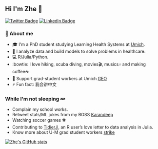 ## Hi I'm Zhe 👋

[![Twitter Badge](https://img.shields.io/twitter/follow/zzhaozhe?style=social)](https://twitter.com/zzhaozhe)
[![LinkedIn Badge](https://img.shields.io/badge/LinkedIn-Zhe%20Zhao-blue)](www.linkedin.com/in/zhe-zhao-67088910b)

### :page_facing_up: About me 

- :mortar_board: I'm a PhD student studying Learning Health Systems at [Umich](https://medicine.umich.edu/dept/learning-health-sciences). 
- :hospital: I analyze data and build models to solve problems in healthcare.
- :computer: R/Julia/Python.
- :bowtie: I love hiking, scuba diving, movies:clapper:, musics:notes: and making coffee:coffee:
- :muscle: Support grad-student workers at Umich [GEO](https://www.geo3550.org/)
- ⚡ Fun fact: 我会讲中文

### While I'm not sleeping :zzz:

- Complain my school works.
- Retweet stats/ML jokes from my BOSS [Karandeep](https://medicine.umich.edu/dept/lhs/karandeep-singh-md-mmsc) 
- Watching soccer games :soccer:
- Contributing to [Tidier.jl](https://github.com/kdpsingh/Tidier.jl), an R user’s love letter to data analysis in Julia.
- Know more about U-M grad student workers [strike](https://www.geo3550.org/category/geo-news/)

[![Zhe's GitHub stats](https://github-readme-stats.vercel.app/api?username=zzhaozheUM&show_icons=true&theme=radical)](https://github.com/zzhaozheUM/github-readme-stats)

<!--
**zzhaozheUM/zzhaozheUM** is a ✨ _special_ ✨ repository because its `README.md` (this file) appears on your GitHub profile.

Here are some ideas to get you started:

- 🔭 I’m currently working on ...
- 🌱 I’m currently learning ...
- 👯 I’m looking to collaborate on ...
- 🤔 I’m looking for help with ...
- 💬 Ask me about ...
- 📫 How to reach me: ...
- 😄 Pronouns: ...
- ⚡ Fun fact: ...
-->
